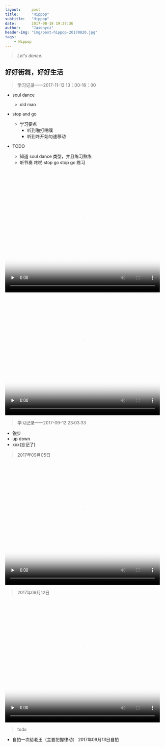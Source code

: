 ```yaml
---
layout:     post
title:      "Hippop"
subtitle:   "Hippop"
date:       2017-08-18 19:27:36
author:     "Jasonycz"
header-img: "img/post-hippop-20170820.jpg"
tags:
    - Hippop
---
```


> *Let's dance.*

## 好好街舞，好好生活


> 学习记录——2017-11-12 13：00-16：00

- soul dance
  - old man
- stop and go
  - 学习要点
    - 听到啪打啪噗
    - 听到咚开始匀速移动

- TODO
  - 知道 soul dance 类型，并且练习熟练
  - 听节奏 咚啪 stop go stop go 练习

<style type="text/css">
    .video {
    	width:100%;
    	height: 400px;
    }

</style>

<video class="video" controls="" preload="none" poster="http://ovqrdbvl4.bkt.clouddn.com/392525750b72fbf297b1f202a726d982">
    <source src="http://ovqrdbvl4.bkt.clouddn.com/e80bd3a0d3eee2b78b41db235d7f5b31" type="video/mp4">
</video>

<video class="video" controls="" preload="none" poster="http://ovqrdbvl4.bkt.clouddn.com/759d053e8a875119c28bf09a84afd873">
    <source   src="http://ovqrdbvl4.bkt.clouddn.com/cfb7b5e2500a549b1263a95ed5a0e1f3" type="video/mp4">
</video>


> 学习记录——2017-09-12 23:03:33

- 锐步
- up down 
- xxx(忘记了)

> 2017年09月05日

<video class="video" controls="" preload="none" poster="http://ovqrdbvl4.bkt.clouddn.com/03c033f947081c31f22baf1f1baf848f">
    <source  src="http://ovqrdbvl4.bkt.clouddn.com/56c31d5a877ccd6d0743c7ce7ef8661a" type="video/mp4">
</video>


> 2017年09月12日

<video class="video" controls="" preload="none" poster="http://ovqrdbvl4.bkt.clouddn.com/387778b55d5cf4633540c4f97779fe4e">
      <source  src="http://ovqrdbvl4.bkt.clouddn.com/622b71918389e90dad19aab2638a9bcd" type="video/mp4">
</video>

> todo

- 自拍一次给老王（主要把握律动） 2017年09月13日自拍

